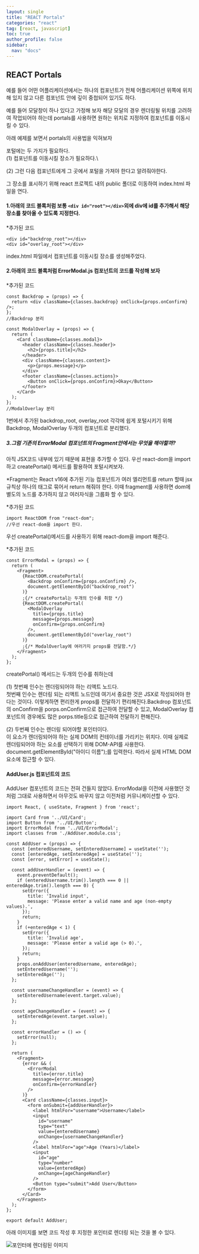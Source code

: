 ```yaml
---
layout: single
title: "REACT Portals"
categories: "react"
tag: [react, javascript]
toc: true
author_profile: false
sidebar:
  nav: "docs"
---
```


## REACT Portals

예를 들어 어떤 어플리케이션에서는 하나의 컴포넌트가 전체 어플리케이션 위쪽에 위치해 있지 않고 다른 컴포넌트 안에 깊이 중첩되어 있기도 하다.

예를 들어 모달창이 하나 있다고 가정해 보자 해당 모달의 경우 렌더링될 위치를 고려하여 작업되어야 하는데 portals를 사용하면 원하는 위치로 지정하여 컴포넌트를 이동시킬 수 있다.

아래 예제를 보면서 portals의 사용법을 익혀보자

포털에는 두 가지가 필요하다.\
(1) 컴포넌트를 이동시킬 장소가 필요하다.\

(2) 그런 다음 컴포넌트에게 그 곳에서 포털을 가져야 한다고 알려줘야한다.

그 장소를 표시하기 위해 react 프로젝트 내의 public 폴더로 이동하여 index.html 파일을 연다.

#### 1.아래의 코드 블록처럼 보통 `<div id="root"></div>`외에 div에 id를 추가해서 해당 장소를 찾아올 수 있도록 지정한다.

*추가된 코드

```
<div id="backdrop_root"></div>
<div id="overlay_root"></div>
```

index.html 파일에서 컴포넌트를 이동시킬 장소를 생성해주었다.

#### 2.아래의 코드 블록처럼 ErrorModal.js 컴포넌트의 코드를 작성해 보자

*추가된 코드
```
const Backdrop = (props) => {
  return <div className={classes.backdrop} onClick={props.onConfirm} />;
};
//Backdrop 분리

const ModalOverlay = (props) => {
  return (
    <Card className={classes.modal}>
      <header className={classes.header}>
        <h2>{props.title}</h2>
      </header>
      <div className={classes.content}>
        <p>{props.message}</p>
      </div>
      <footer className={classes.actions}>
        <Button onClick={props.onConfirm}>Okay</Button>
      </footer>
    </Card>
  );
};
//ModalOverlay 분리
```

1번에서 추가된 backdrop_root, overlay_root 각각에 쉽게 포털시키기 위해 Backdrop, ModalOverlay 두개의 컴포넌트로 분리했다.

##### 3.그럼 기존의 ErrorModal 컴포넌트의 Fragment안에서는 무엇을 해야할까?

아직 JSX코드 내부에 있기 때문에 표현을 추가할 수 있다. 우선 react-dom을 import 하고 createPortal() 메서드를 활용하여 포털시켜보자.

*Fragment는 React v16에 추가된 기능
컴포넌트가 여러 엘리먼트를 return 할때 jsx규칙상 하나의 태그로 묶어서 return 해줘야 한다. 이때 fragment를 사용하면 dom에 별도의 노드를 추가하지 않고 여러자식을 그룹화 할 수 있다.

*추가된 코드
```
import ReactDOM from "react-dom";
//우선 react-dom을 import 한다.
```

우선 createPortal()메서드를 사용하기 위해 react-dom을 import 해준다.

*추가된 코드
```
const ErrorModal = (props) => {
  return (
    <Fragment>
      {ReactDOM.createPortal(
        <Backdrop onConfirm={props.onConfirm} />,
        document.getElementById("backdrop_root")
      )}
      ;{/* createPortal는 두개의 인수를 취함 */}
      {ReactDOM.createPortal(
        <ModalOverlay
          title={props.title}
          message={props.message}
          onConfirm={props.onConfirm}
        />,
        document.getElementById("overlay_root")
      )}
      ;{/* ModalOverlay에 여러가지 props를 전달함.*/}
    </Fragment>
  );
};
```

createPortal() 메서드는 두개의 인수를 취하는데

(1) 첫번째 인수는 렌더링되어야 하는 리액트 노드다.\
첫번째 인수는 렌더링 되는 리액트 노드인데 여기서 중요한 것은 JSX로 작성되어야 한다는 것이다. 이렇게하면 편리한게 props를 전달하기 편리해진다.Backdrop 컴포넌트의 onConfirm을 porps.onConfirm으로 접근하여 전달할 수 있고, ModalOverlay 컴포넌트의 경우에도 많은 porps.title등으로 접근하여 전달하기 편해진다.

(2) 두번째 인수는 렌더링 되어야할 포인터이다.\
이 요소가 렌더링되어야 하는 실제 DOM의 컨테이너를 가리키는 위치다.
이때 실제로 렌더링되어야 하는 요소를 선택하기 위해 DOM-API를 사용한다.
document.getElementById("아이디 이름");를 입력한다.
따라서 실제 HTML DOM 요소에 접근할 수 있다.


#### AddUser.js 컴포넌트의 코드

AddUser 컴포넌트의 코드는 전혀 건들지 않았다.
ErrorModal을 이전에  사용했던 것처럼 그대로 사용하면서 아무것도 바꾸지 않고 이전처럼 커뮤니케이션할 수 있다.
```
import React, { useState, Fragment } from 'react';

import Card from '../UI/Card';
import Button from '../UI/Button';
import ErrorModal from '../UI/ErrorModal';
import classes from './AddUser.module.css';

const AddUser = (props) => {
  const [enteredUsername, setEnteredUsername] = useState('');
  const [enteredAge, setEnteredAge] = useState('');
  const [error, setError] = useState();

  const addUserHandler = (event) => {
    event.preventDefault();
    if (enteredUsername.trim().length === 0 || enteredAge.trim().length === 0) {
      setError({
        title: 'Invalid input',
        message: 'Please enter a valid name and age (non-empty values).',
      });
      return;
    }
    if (+enteredAge < 1) {
      setError({
        title: 'Invalid age',
        message: 'Please enter a valid age (> 0).',
      });
      return;
    }
    props.onAddUser(enteredUsername, enteredAge);
    setEnteredUsername('');
    setEnteredAge('');
  };

  const usernameChangeHandler = (event) => {
    setEnteredUsername(event.target.value);
  };

  const ageChangeHandler = (event) => {
    setEnteredAge(event.target.value);
  };

  const errorHandler = () => {
    setError(null);
  };

  return (
    <Fragment>
      {error && (
        <ErrorModal
          title={error.title}
          message={error.message}
          onConfirm={errorHandler}
        />
      )}
      <Card className={classes.input}>
        <form onSubmit={addUserHandler}>
          <label htmlFor="username">Username</label>
          <input
            id="username"
            type="text"
            value={enteredUsername}
            onChange={usernameChangeHandler}
          />
          <label htmlFor="age">Age (Years)</label>
          <input
            id="age"
            type="number"
            value={enteredAge}
            onChange={ageChangeHandler}
          />
          <Button type="submit">Add User</Button>
        </form>
      </Card>
    </Fragment>
  );
};

export default AddUser;
```

아래 이미지를 보면 코드 작성 후 지정한 포인터로 렌더링 되는 것을 볼 수 있다.

![포인터에 렌더링된 이미지](/images/portals_img1.png "Optional title")

